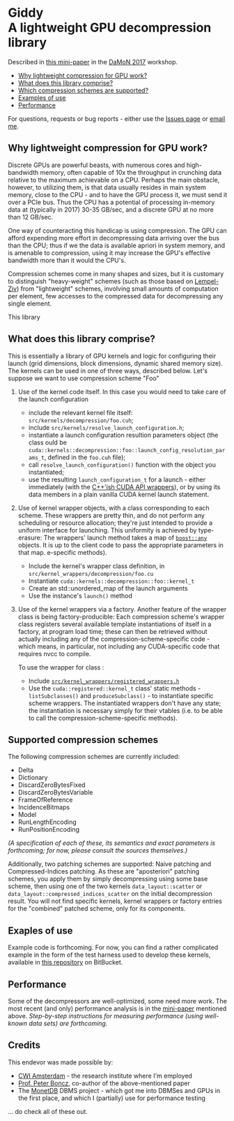 # Giddy <br> A lightweight GPU decompression library

Described in [this mini-paper](https://www.researchgate.net/publication/315834231_Faster_across_the_PCIe_bus_A_GPU_library_for_lightweight_decompression) in the [DaMoN 2017](http://daslab.seas.harvard.edu/damon2017/) workshop.

* [Why lightweight compression for GPU work?](#why)
* [What does this library comprise?](#what)
* [Which compression schemes are supported?](#which)
* [Examples of use](#examples)
* [Performance](#performance)

For questions, requests or bug reports - either use the [Issues page](https://github.com/eyalroz/libgiddy/issues) or [email me](mailto:eyalroz@technion.ac.il).


## <a name="why">Why lightweight compression for GPU work?</a>


Discrete GPUs are powerful beasts, with numerous cores and high-bandwidth memory, often capable of 10x the throughput in crunching data relative to the maximum achievable on a CPU. Perhaps the main obstacle, however, to utilizing them, is that data usually resides in main system memory, close to the CPU - and to have the GPU process it, we must send it over a PCIe bus. Thus the CPU has a potential of processing in-memory data at (typically in 2017) 30-35 GB/sec, and a discrete GPU at no more than 12 GB/sec.

One way of counteracting this handicap is using compression. The GPU can afford expending more effort in decompressing data arriving over the bus than the CPU; thus if we the data is available apriori in system memory, and is amenable to compression, using it may increase the GPU's effective bandwidth more than it would the CPU's.

Compression schemes come in many shapes and sizes, but it is customary to distinguish "heavy-weight" schemes (such as those based on [Lempel-Ziv](https://en.wikipedia.org/wiki/LZ77_and_LZ78)) from "lightweight" schemes, involving small amounts of computation per element, few accesses to the compressed data for decompressing any single element.

This library 

## <a name="what">What does this library comprise?</a>

This is essentially a library of GPU kernels and logic for configuring their launch (grid dimensions, block dimensions, dynamic shared memory size). The kernels can be used in one of three ways, described below. Let's suppose we want to use compression scheme "Foo"

1. Use of the kernel code itself. In this case you would need to take care of the launch configuration

   * include the relevant kernel file itself: `src/kernels/decompression/foo.cuh`;
   * include `src/kernels/resolve_launch_configuration.h`;
   * instantiate a launch configuration resultion parameters object (the class ould be `cuda::kernels::decompression::foo::launch_config_resolution_params_t`,  defined in the `foo.cuh` file);
   * call `resolve_launch_configuration()` function with the object you instantiated;
   * use the resulting `launch_configuration_t` for a launch - either immediately (with the [C++'ish CUDA API wrappers](https://github.com/eyalroz/cuda-api-wrappers/)), or by using its data members in a plain vanilla CUDA kernel launch statement.

2. Use of kernel wrapper objects, with a class corresponding to each scheme. These wrappers are pretty thin, and do not perform any scheduling or resource allocation; they're just intended to provide a uniform interface for launching. This uniformity is achieved by type-erasure: The wrappers' launch method takes a map of [`boost::any`](http://www.boost.org/doc/libs/1_63_0/doc/html/any.html) objects. It is up to the client code to pass the appropriate parameters in that map. e-specific methods).

   * Include the kernel's wrapper class definition, in `src/kernel_wrappers/decompression/foo.cu`
   * Instantiate `cuda::kernels::decompression::foo::kernel_t`
   * Create an std::unordered_map of the launch arguments
   * Use the instance's `launch()` method

3. Use of the kernel wrappers via a factory. Another feature of the wrapper class is being factory-producible: Each compression scheme's wrapper class registers several available template instantiations of itself in a factory, at program load time; these can then be retrieved without actually including any of the compression-scheme-specific code - which means, in particular, not including any CUDA-specific code that requires nvcc to compile.

   To use the wrapper for class :

   * Include [`src/kernel_wrappers/registered_wrappers.h`](https://github.com/eyalroz/libgiddy/blob/master/src/kernel_wrappers/registered_wrapper.h)
   * Use the `cuda::registered::kernel_t` class' static methods - `listSubclasses()` and `produceSubclass()` - to instantiate specific scheme wrappers. The instantiated wrappers don't have any state; the instantiation is necessary simply for their vtables (i.e. to be able to call the compression-scheme-specific methods).

## <a name="which">Supported compression schemes</a>

The following compression schemes are currently included:

* Delta
* Dictionary
* DiscardZeroBytesFixed
* DiscardZeroBytesVariable
* FrameOfReference
* IncidenceBitmaps
* Model
* RunLengthEncoding
* RunPositionEncoding

*(A specification of each of these, its semantics and exact parameters is forthcoming; for now, please consult the sources themselves.)*

Additionally, two patching schemes are supported: Naive patching and Compressed-Indices patching. As these are "aposteriori" patching schemes, you apply them by simply decompressing using some base scheme, then using one of the two kernels `data_layout::scatter` or `data_layout::compressed_indices_scatter` on the initial decompression result. You will not find specific kernels, kernel wrappers or factory entries for the "combined" patched scheme, only for its components.

## <a name="why">Exaples of use</a>

Example code is forthcoming. For now, you can find a rather complicated example in the form of the test harness used to develop these kernels, available in [this repository](https://bitbucket.org/eyalroz/db-kernel-testbench/) on BitBucket.

## <a name="performance">Performance</a>

Some of the decompressors are well-optimized, some need more work. The most recent (and only) performance analysis is in the  [mini-paper](https://www.researchgate.net/publication/315834231_Faster_across_the_PCIe_bus_A_GPU_library_for_lightweight_decompression) mentioned above. *Step-by-step instructions for measuring performance (using well-known data sets) are forthcoming.*

## <a name="credits">Credits</a>

This endevor was made possible by:

* [CWI Amsterdam](http://www.cwi.nl/) - the research institute where I'm employed
* [Prof. Peter Boncz](http://homepages.cwi.nl/~boncz/), co-author of the above-mentioned paper
* The [MonetDB](http://www.monetdb.org/) DBMS project - which got me into DBMSes and GPUs in the first place, and which I (partially) use for performance testing

... do check all of these out.
